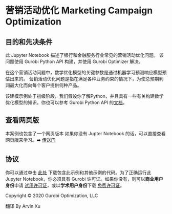 # 营销活动优化 Marketing Campaign Optimization

## 目的和先决条件


此 Jupyter Notebook 描述了银行和金融服务行业常见的营销活动优化问题。 该问题使用 Gurobi Python API 构建，并使用 Gurobi Optimizer 解决。

在这个营销活动问题中，数学优化模型的关键参数是通过机器学习预测响应模型预估出来的。 营销活动优化问题是指在满足各种业务约束的情况下，为使总预期利润最大化而向每个客户提供何种产品。

该建模示例处于初级阶段，我们假设你了解Python，并且具有一些有关构建数学优化模型的知识。你也可以参考 Gurobi Python API 的[文档](https://www.gurobi.com/resources/?category-filter=documentation)。


## 查看网页版

本案例也包含了一个网页版本 如果你没有 Jupter Notebook  的话，可以直接查看网页版来学习。➡️ [传送门](https://arvinxx.github.io/gurobi-official-examples/marketing-campaign-optimization)


## 协议

你可以通过单击 [此处](https://github.com/arvinxx/gurobi-and-mathematical-modeling/archive/master.zip) 下载包含此示例和其他示例的代码。为了正确运行此 Jupyter Notebook，你必须具有 Gurobi 许可证。如果你没有，则可以**商业用户身份**申请 [试用许可证](https://www.gurobi.com/downloads/request-an-evaluation-license/)，或以**学术用户身份**下载 [免费许可证](https://www.gurobi.com/academia/academic-program-and-licenses)。

Copyright © 2020 Gurobi Optimization, LLC

翻译 By Arvin Xu